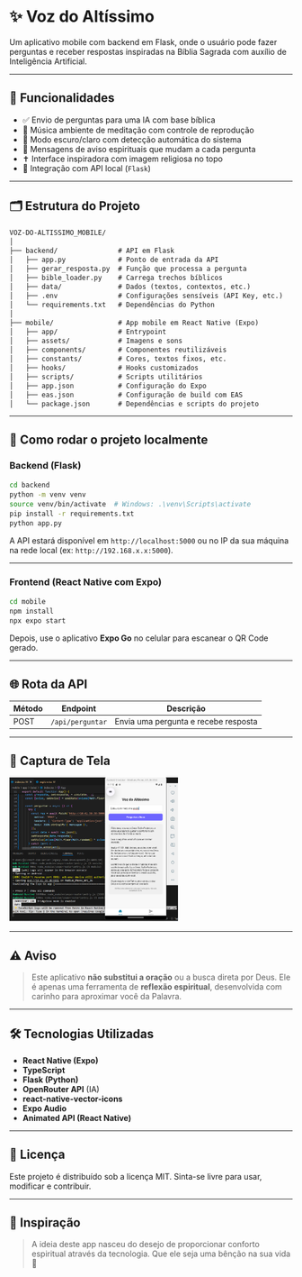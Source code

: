 
# ✨ Voz do Altíssimo

Um aplicativo mobile com backend em Flask, onde o usuário pode fazer perguntas e receber respostas inspiradas na Bíblia Sagrada com auxílio de Inteligência Artificial.

---

## 📱 Funcionalidades

- ✅ Envio de perguntas para uma IA com base bíblica
- 🎵 Música ambiente de meditação com controle de reprodução
- 🌙 Modo escuro/claro com detecção automática do sistema
- 📜 Mensagens de aviso espirituais que mudam a cada pergunta
- ✝️ Interface inspiradora com imagem religiosa no topo
- 📡 Integração com API local (`Flask`)

---

## 🗂 Estrutura do Projeto

```
VOZ-DO-ALTISSIMO_MOBILE/
│
├── backend/               # API em Flask
│   ├── app.py             # Ponto de entrada da API
│   ├── gerar_resposta.py  # Função que processa a pergunta
│   ├── bible_loader.py    # Carrega trechos bíblicos
│   ├── data/              # Dados (textos, contextos, etc.)
│   ├── .env               # Configurações sensíveis (API Key, etc.)
│   └── requirements.txt   # Dependências do Python
│
├── mobile/                # App mobile em React Native (Expo)
│   ├── app/               # Entrypoint
│   ├── assets/            # Imagens e sons
│   ├── components/        # Componentes reutilizáveis
│   ├── constants/         # Cores, textos fixos, etc.
│   ├── hooks/             # Hooks customizados
│   ├── scripts/           # Scripts utilitários
│   ├── app.json           # Configuração do Expo
│   ├── eas.json           # Configuração de build com EAS
│   └── package.json       # Dependências e scripts do projeto
```

---

## 🚀 Como rodar o projeto localmente

### Backend (Flask)

```bash
cd backend
python -m venv venv
source venv/bin/activate  # Windows: .\venv\Scripts\activate
pip install -r requirements.txt
python app.py
```

A API estará disponível em `http://localhost:5000` ou no IP da sua máquina na rede local (ex: `http://192.168.x.x:5000`).

---

### Frontend (React Native com Expo)

```bash
cd mobile
npm install
npx expo start
```

Depois, use o aplicativo **Expo Go** no celular para escanear o QR Code gerado.

---

## 🌐 Rota da API

| Método | Endpoint            | Descrição                              |
|--------|---------------------|----------------------------------------|
| POST   | `/api/perguntar`    | Envia uma pergunta e recebe resposta   |

---

## 📸 Captura de Tela

<img src="./resposta_mobile1.png" width="300" alt="Screenshot do app" />

---

## ⚠️ Aviso

> Este aplicativo **não substitui a oração** ou a busca direta por Deus. Ele é apenas uma ferramenta de **reflexão espiritual**, desenvolvida com carinho para aproximar você da Palavra.

---

## 🛠 Tecnologias Utilizadas

- **React Native (Expo)**
- **TypeScript**
- **Flask (Python)**
- **OpenRouter API** (IA)
- **react-native-vector-icons**
- **Expo Audio**
- **Animated API (React Native)**

---

## 📄 Licença

Este projeto é distribuído sob a licença MIT. Sinta-se livre para usar, modificar e contribuir.

---

## 🙏 Inspiração

> A ideia deste app nasceu do desejo de proporcionar conforto espiritual através da tecnologia. Que ele seja uma bênção na sua vida 🙌
